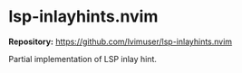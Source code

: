 # lsp-inlayhints.nvim

**Repository:** <https://github.com/lvimuser/lsp-inlayhints.nvim>

Partial implementation of LSP inlay hint.

<!-- vim: set ft=markdown: -->